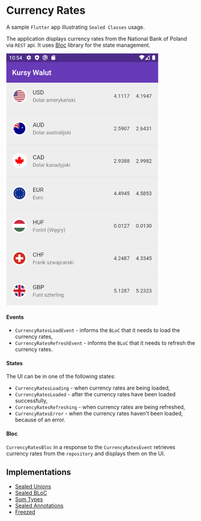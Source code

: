 # Currency Rates

A sample `Flutter` app illustrating `Sealed Classes` usage. 

The application displays currency rates from the National Bank of Poland via `REST` api. It uses [Bloc](https://github.com/felangel/bloc/) library for the state management.

![Currency Rates](/screenshots/currency-rates.png "Currency Rates")

#### Events

- `CurrencyRatesLoadEvent` - informs the `BLoC` that it needs to load the currency rates,
- `CurrencyRatesRefreshEvent` - informs the `BLoC` that it needs to refresh the currency rates.

#### States

The UI can be in one of the following states:

- `CurrencyRatesLoading` - when currency rates are being loaded,
- `CurrencyRatesLoaded` - after the currency rates have been loaded successfully,
- `CurrencyRatesRefreshing` - when currency rates are being refreshed,
- `CurrencyRatesError` - when the currency rates haven't been loaded, because of an error.

#### Bloc

`CurrencyRatesBloc` in a response to the `CurrencyRatesEvent` retrieves currency rates from the `repository` and displays them on the UI.

## Implementations

- [Sealed Unions](https://github.com/klisiewicz/currency-rates/tree/sealed-unions/)
- [Sealed BLoC](https://github.com/klisiewicz/currency-rates/tree/sealed-bloc/)
- [Sum Types](https://github.com/klisiewicz/currency-rates/tree/sum-types/)
- [Sealed Annotations](https://github.com/klisiewicz/currency-rates/tree/sealed-annotations/)
- [Freezed](https://github.com/klisiewicz/currency-rates/tree/freezed/)
